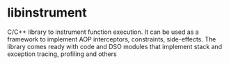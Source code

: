 # libinstrument
C/C++ library to instrument function execution. It can be used as a framework to
implement  AOP interceptors, constraints, side-effects. The library  comes ready
with code and DSO modules  that implement stack and exception tracing, profiling
and others
